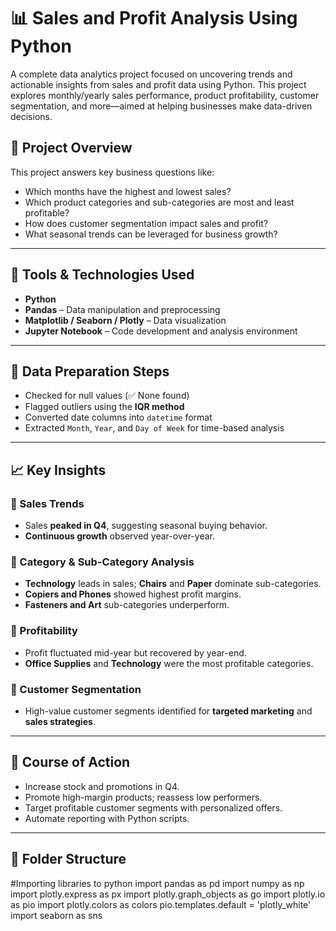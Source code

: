 # 📊 Sales and Profit Analysis Using Python

A complete data analytics project focused on uncovering trends and actionable insights from sales and profit data using Python. This project explores monthly/yearly sales performance, product profitability, customer segmentation, and more—aimed at helping businesses make data-driven decisions.

## 📁 Project Overview

This project answers key business questions like:
- Which months have the highest and lowest sales?
- Which product categories and sub-categories are most and least profitable?
- How does customer segmentation impact sales and profit?
- What seasonal trends can be leveraged for business growth?

---

## 🔧 Tools & Technologies Used

- **Python**
- **Pandas** – Data manipulation and preprocessing
- **Matplotlib / Seaborn / Plotly** – Data visualization
- **Jupyter Notebook** – Code development and analysis environment

---

## 🧹 Data Preparation Steps

- Checked for null values (✅ None found)
- Flagged outliers using the **IQR method**
- Converted date columns into `datetime` format
- Extracted `Month`, `Year`, and `Day of Week` for time-based analysis

---

## 📈 Key Insights

### 🔹 Sales Trends
- Sales **peaked in Q4**, suggesting seasonal buying behavior.
- **Continuous growth** observed year-over-year.

### 🔹 Category & Sub-Category Analysis
- **Technology** leads in sales; **Chairs** and **Paper** dominate sub-categories.
- **Copiers and Phones** showed highest profit margins.
- **Fasteners and Art** sub-categories underperform.

### 🔹 Profitability
- Profit fluctuated mid-year but recovered by year-end.
- **Office Supplies** and **Technology** were the most profitable categories.

### 🔹 Customer Segmentation
- High-value customer segments identified for **targeted marketing** and **sales strategies**.

---

## 🧠 Course of Action

- Increase stock and promotions in Q4.
- Promote high-margin products; reassess low performers.
- Target profitable customer segments with personalized offers.
- Automate reporting with Python scripts.

---

## 📂 Folder Structure

#Importing libraries to python 
import pandas as pd
import numpy as np
import plotly.express as px
import plotly.graph_objects as go
import plotly.io as pio
import plotly.colors as  colors
pio.templates.default = 'plotly_white'
import seaborn as sns


